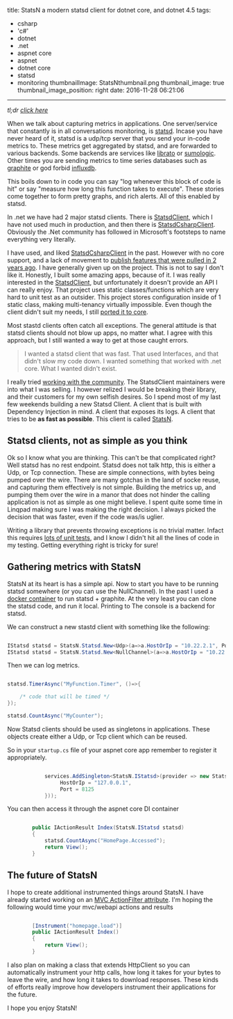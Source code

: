 title: StatsN a modern statsd client for dotnet core, and dotnet 4.5
tags:
  - csharp
  - 'c#'
  - dotnet
  - .net
  - aspnet core
  - aspnet
  - dotnet core
  - statsd
  - monitoring
thumbnailImage: StatsNthumbnail.png
thumbnail_image: true
thumbnail_image_position: right
date: 2016-11-28 06:21:06
---

*tl;dr [click here](https://github.com/TryStatsN/StatsN)*

When we talk about capturing metrics in applications. One server/service that constantly is in all conversations monitoring, is [statsd](https://github.com/etsy/statsd). Incase you have never heard of it, statsd is a udp/tcp server that you send your in-code metrics to. These metrics get aggregated by statsd, and are forwarded to various backends. Some backends are services like [librato](https://www.librato.com/) or [sumologic](https://www.sumologic.com/). Other times you are sending metrics to time series databases such as [graphite](https://graphiteapp.org/) or god forbid [influxdb](https://graphiteapp.org/).

This boils down to in code you can say "log whenever this block of code is hit" or say "measure how long this function takes to execute". These stories come together to form pretty graphs, and rich alerts. All of this enabled by statsd.
<!-- more -->
In .net we have had 2 major statsd clients. There is [StatsdClient](https://github.com/Pereingo/statsd-csharp-client), which I have not used much in production, and then there is [StatsdCsharpClient](https://github.com/lukevenediger/statsd-csharp-client). Obviously the .Net community has followed in Microsoft's footsteps to name everything very literally.

I have used, and liked [StatsdCsharpClient](https://github.com/lukevenediger/statsd-csharp-client) in the past. However with no core support, and a lack of movement to [publish features that were pulled in 2 years ago](https://github.com/lukevenediger/statsd-csharp-client/issues/17#issuecomment-261921909). I have generally given up on the project. This is not to say I don't like it. Honestly, I built some amazing apps, because of it. I was really interested in the [StatsdClient](https://github.com/Pereingo/statsd-csharp-client), but unfortunately it doesn't provide an API I can really enjoy. That project uses static classes/functions which are very hard to unit test as an outsider. This project stores configuration inside of 1 static class, making multi-tenancy virtually impossible. Even though the client didn't suit my needs, I still [ported it to core](https://github.com/Pereingo/statsd-csharp-client/pull/65).

Most stastd clients often catch all exceptions. The general attitude is that statsd clients should not blow up apps, no matter what. I agree with this approach, but I still wanted a way to get at those caught errors.

>I wanted a statsd client that was fast. That used Interfaces, and that didn't slow my code down. I wanted something that worked with .net core. What I wanted didn't exist.

I really tried [working with the community](https://github.com/Pereingo/statsd-csharp-client/issues/64#issuecomment-261114334). The StatsdClient maintainers were into what I was selling. I however relized I would be breaking their library, and their customers for my own selfish desires.  So I spend most of my last few weekends building a new Statsd Client. A client that is built with Dependency Injection in mind. A client that exposes its logs. A client that tries to be **as fast as possible**. This client is called [StatsN](https://github.com/TryStatsN/StatsN). 

## Statsd clients, not as simple as you think


Ok so I know what you are thinking. This can't be that complicated right? Well statsd has no rest endpoint. Statsd does not talk http, this is either a Udp, or Tcp connection. These are simple connections, with bytes being pumped over the wire. There are many gotchas in the land of socke reuse, and capturing them effectively is not simple. Building the metrics up, and pumping them over the wire in a manor that does not hinder the calling application is not as simple as one might believe. I spent quite some time in Linqpad making sure I was making the right decision. I always picked the decision that was faster, even if the code was/is uglier.

Writing a library that prevents throwing exceptions is no trivial matter. Infact this requires [lots of unit tests](https://coveralls.io/github/TryStatsN/StatsN), and I know I didn't hit all the lines of code in my testing. Getting everything right is tricky for sure!

## Gathering metrics with StatsN

StatsN at its heart is has a simple api. Now to start you have to be running statsd somewhere (or you can use the NullChannel). In the past I used a [docker container](https://github.com/hopsoft/docker-graphite-statsd) to run statsd + graphite. At the very least you can clone the statsd code, and run it local. Printing to The console is a backend for statsd.

We can construct a new stastd client with something like the following:

```csharp

IStatsd statsd = StatsN.Statsd.New<Udp>(a=>a.HostOrIp = "10.22.2.1", Port = 8125);
IStatsd statsd = StatsN.Statsd.New<NullChannel>(a=>a.HostOrIp = "10.22.2.1", Port = 8125); // NullChannel pipes your metrics to nowhere...which can scale infinately btw

```

Then we can log metrics.

```csharp

statsd.TimerAsync("MyFunction.Timer", ()=>{

    /* code that will be timed */
});

statsd.CountAsync("MyCounter");


```

Now Statsd clients should be used as singletons in applications. These objects create either a Udp, or Tcp client which can be reused.

So in your `startup.cs` file of your aspnet core app remember to register it appropriately.

```csharp

            services.AddSingleton<StatsN.IStatsd>(provider => new StatsN.Statsd(new StatsN.StatsdOptions(){
                 HostOrIp = "127.0.0.1",
                 Port = 8125
            }));


```

You can then access it through the aspnet core DI container


```csharp

        public IActionResult Index(StatsN.IStatsd statsd)
        {
            statsd.CountAsync("HomePage.Accessed");
            return View();
        }


```

## The future of StatsN

I hope to create additional instrumented things around StatsN. I have already started working on an [MVC ActionFilter attribute](https://github.com/TryStatsN/StatsN.MvcCore.ActionInstrumentation). I'm hoping the following would time your mvc/webapi actions and results

```csharp

        [Instrument("homepage.load")]
        public IActionResult Index()
        {
            return View();
        }


```

I also plan on making a class that extends HttpClient so you can automatically instrument your http calls, how long it takes for your bytes to leave the wire, and how long it takes to download responses. These kinds of efforts really improve how developers instrument their applications for the future.

I hope you enjoy StatsN!